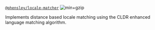 [`@phensley/locale-matcher`](https://www.npmjs.com/package/@phensley/locale-matcher) ![min+gzip](https://badgen.net/bundlephobia/minzip/@phensley/locale-matcher)

Implements distance based locale matching using the CLDR enhanced language matching algorithm.

